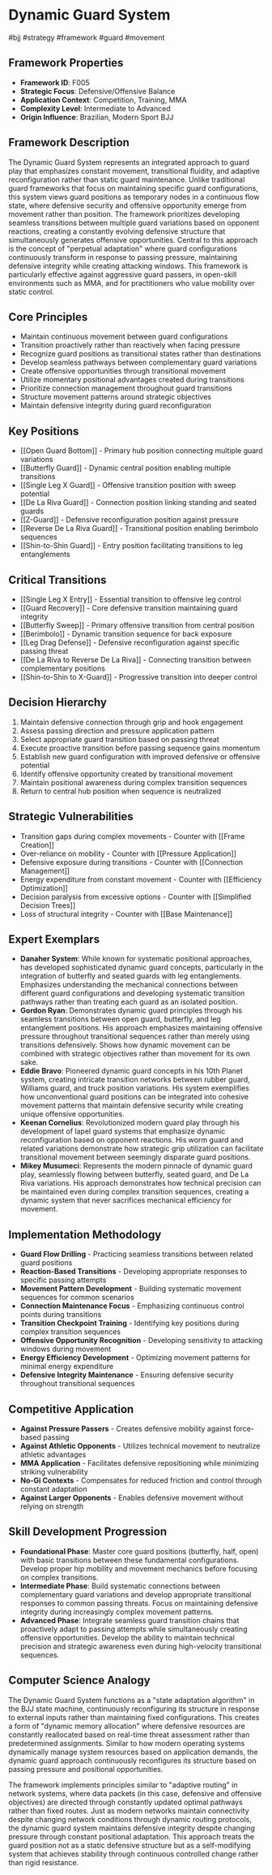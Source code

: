 # Dynamic Guard System
#bjj #strategy #framework #guard #movement

## Framework Properties
- **Framework ID**: F005
- **Strategic Focus**: Defensive/Offensive Balance
- **Application Context**: Competition, Training, MMA
- **Complexity Level**: Intermediate to Advanced
- **Origin Influence**: Brazilian, Modern Sport BJJ

## Framework Description
The Dynamic Guard System represents an integrated approach to guard play that emphasizes constant movement, transitional fluidity, and adaptive reconfiguration rather than static guard maintenance. Unlike traditional guard frameworks that focus on maintaining specific guard configurations, this system views guard positions as temporary nodes in a continuous flow state, where defensive security and offensive opportunity emerge from movement rather than position. The framework prioritizes developing seamless transitions between multiple guard variations based on opponent reactions, creating a constantly evolving defensive structure that simultaneously generates offensive opportunities. Central to this approach is the concept of "perpetual adaptation" where guard configurations continuously transform in response to passing pressure, maintaining defensive integrity while creating attacking windows. This framework is particularly effective against aggressive guard passers, in open-skill environments such as MMA, and for practitioners who value mobility over static control.

## Core Principles
- Maintain continuous movement between guard configurations
- Transition proactively rather than reactively when facing pressure
- Recognize guard positions as transitional states rather than destinations
- Develop seamless pathways between complementary guard variations
- Create offensive opportunities through transitional movement
- Utilize momentary positional advantages created during transitions
- Prioritize connection management throughout guard transitions
- Structure movement patterns around strategic objectives
- Maintain defensive integrity during guard reconfiguration

## Key Positions
- [[Open Guard Bottom]] - Primary hub position connecting multiple guard variations
- [[Butterfly Guard]] - Dynamic central position enabling multiple transitions
- [[Single Leg X Guard]] - Offensive transition position with sweep potential
- [[De La Riva Guard]] - Connection position linking standing and seated guards
- [[Z-Guard]] - Defensive reconfiguration position against pressure
- [[Reverse De La Riva Guard]] - Transitional position enabling berimbolo sequences
- [[Shin-to-Shin Guard]] - Entry position facilitating transitions to leg entanglements

## Critical Transitions
- [[Single Leg X Entry]] - Essential transition to offensive leg control
- [[Guard Recovery]] - Core defensive transition maintaining guard integrity
- [[Butterfly Sweep]] - Primary offensive transition from central position
- [[Berimbolo]] - Dynamic transition sequence for back exposure
- [[Leg Drag Defense]] - Defensive reconfiguration against specific passing threat
- [[De La Riva to Reverse De La Riva]] - Connecting transition between complementary positions
- [[Shin-to-Shin to X-Guard]] - Progressive transition into deeper control

## Decision Hierarchy
1. Maintain defensive connection through grip and hook engagement
2. Assess passing direction and pressure application pattern
3. Select appropriate guard transition based on passing threat
4. Execute proactive transition before passing sequence gains momentum
5. Establish new guard configuration with improved defensive or offensive potential
6. Identify offensive opportunity created by transitional movement
7. Maintain positional awareness during complex transition sequences
8. Return to central hub position when sequence is neutralized

## Strategic Vulnerabilities
- Transition gaps during complex movements - Counter with [[Frame Creation]]
- Over-reliance on mobility - Counter with [[Pressure Application]]
- Defensive exposure during transitions - Counter with [[Connection Management]]
- Energy expenditure from constant movement - Counter with [[Efficiency Optimization]]
- Decision paralysis from excessive options - Counter with [[Simplified Decision Trees]]
- Loss of structural integrity - Counter with [[Base Maintenance]]

## Expert Exemplars
- **Danaher System**: While known for systematic positional approaches, has developed sophisticated dynamic guard concepts, particularly in the integration of butterfly and seated guards with leg entanglements. Emphasizes understanding the mechanical connections between different guard configurations and developing systematic transition pathways rather than treating each guard as an isolated position.
- **Gordon Ryan**: Demonstrates dynamic guard principles through his seamless transitions between open guard, butterfly, and leg entanglement positions. His approach emphasizes maintaining offensive pressure throughout transitional sequences rather than merely using transitions defensively. Shows how dynamic movement can be combined with strategic objectives rather than movement for its own sake.
- **Eddie Bravo**: Pioneered dynamic guard concepts in his 10th Planet system, creating intricate transition networks between rubber guard, Williams guard, and truck position variations. His system exemplifies how unconventional guard positions can be integrated into cohesive movement patterns that maintain defensive security while creating unique offensive opportunities.
- **Keenan Cornelius**: Revolutionized modern guard play through his development of lapel guard systems that emphasize dynamic reconfiguration based on opponent reactions. His worm guard and related variations demonstrate how strategic grip utilization can facilitate transitional movement between seemingly disparate guard positions.
- **Mikey Musumeci**: Represents the modern pinnacle of dynamic guard play, seamlessly flowing between butterfly, seated guard, and De La Riva variations. His approach demonstrates how technical precision can be maintained even during complex transition sequences, creating a dynamic system that never sacrifices mechanical efficiency for movement.

## Implementation Methodology
- **Guard Flow Drilling** - Practicing seamless transitions between related guard positions
- **Reaction-Based Transitions** - Developing appropriate responses to specific passing attempts
- **Movement Pattern Development** - Building systematic movement sequences for common scenarios
- **Connection Maintenance Focus** - Emphasizing continuous control points during transitions
- **Transition Checkpoint Training** - Identifying key positions during complex transition sequences
- **Offensive Opportunity Recognition** - Developing sensitivity to attacking windows during movement
- **Energy Efficiency Development** - Optimizing movement patterns for minimal energy expenditure
- **Defensive Integrity Maintenance** - Ensuring defensive security throughout transitional sequences

## Competitive Application
- **Against Pressure Passers** - Creates defensive mobility against force-based passing
- **Against Athletic Opponents** - Utilizes technical movement to neutralize athletic advantages
- **MMA Application** - Facilitates defensive repositioning while minimizing striking vulnerability
- **No-Gi Contexts** - Compensates for reduced friction and control through constant adaptation
- **Against Larger Opponents** - Enables defensive movement without relying on strength

## Skill Development Progression
- **Foundational Phase**: Master core guard positions (butterfly, half, open) with basic transitions between these fundamental configurations. Develop proper hip mobility and movement mechanics before focusing on complex transitions.
- **Intermediate Phase**: Build systematic connections between complementary guard variations and develop appropriate transitional responses to common passing threats. Focus on maintaining defensive integrity during increasingly complex movement patterns.
- **Advanced Phase**: Integrate seamless guard transition chains that proactively adapt to passing attempts while simultaneously creating offensive opportunities. Develop the ability to maintain technical precision and strategic awareness even during high-velocity transitional sequences.

## Computer Science Analogy
The Dynamic Guard System functions as a "state adaptation algorithm" in the BJJ state machine, continuously reconfiguring its structure in response to external inputs rather than maintaining fixed configurations. This creates a form of "dynamic memory allocation" where defensive resources are constantly reallocated based on real-time threat assessment rather than predetermined assignments. Similar to how modern operating systems dynamically manage system resources based on application demands, the dynamic guard approach continuously reconfigures its structure based on passing pressure and positional opportunities.

The framework implements principles similar to "adaptive routing" in network systems, where data packets (in this case, defensive and offensive objectives) are directed through constantly updated optimal pathways rather than fixed routes. Just as modern networks maintain connectivity despite changing network conditions through dynamic routing protocols, the dynamic guard system maintains defensive integrity despite changing pressure through constant positional adaptation. This approach treats the guard position not as a static defensive structure but as a self-modifying system that achieves stability through continuous controlled change rather than rigid resistance.
